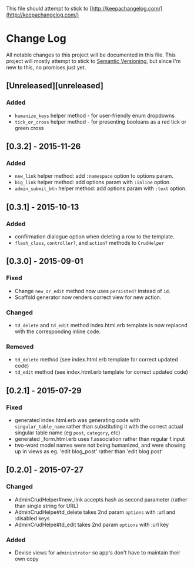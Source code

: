 This file should attempt to stick to [http://keepachangelog.com/](http://keepachangelog.com/)

# Change Log
All notable changes to this project will be documented in this file.
This project will mostly attempt to stick to [Semantic Versioning](http://semver.org/), but since I'm new to this, no promises just yet.

## [Unreleased][unreleased]
### Added
- `humanize_keys` helper method - for user-friendly enum dropdowns
- `tick_or_cross` helper method - for presenting booleans as a red tick or green cross

## [0.3.2] - 2015-11-26
### Added
- `new_link` helper method: add `:namespace` option to options param.
- `big_link` helper method: add options param with `:inline` option.
- `admin_submit_btn` helper method: add options param with `:text` option.

## [0.3.1] - 2015-10-13
### Added
- confirmation dialogue option when deleting a row to the template.
- `flash_class`, `controller?`, and `action?` methods to `CrudHelper`

## [0.3.0] - 2015-09-01
### Fixed
- Change `new_or_edit` method now uses `persisted?` instead of `id`.
- Scaffold generator now renders correct view for new action.

### Changed
- `td_delete` and `td_edit` method index.html.erb template is now replaced with the corresponding inline code.

### Removed
- `td_delete` method (see index.html.erb template for correct updated code)
- `td_edit` method (see index.html.erb template for correct updated code)

## [0.2.1] - 2015-07-29
### Fixed
- generated index.html.erb was generating code with `singular_table_name` rather than substituting it with the correct actual singular table name (eg `post`, `category`, etc)
- generated _form.html.erb uses f.association rather than regular f.input
- two-word model names were not being humanized, and were showing up in views as eg. 'edit blog_post' rather than 'edit blog post'

## [0.2.0] - 2015-07-27
### Changed
- AdminCrudHelper#new_link accepts hash as second parameter (rather than single string for URL)
- AdminCrudHelpe#td_delete takes 2nd param `options` with :url and :disabled keys
- AdminCrudHelpe#td_edit takes 2nd param `options` with :url key

### Added
- Devise views for `administrator` so app's don't have to maintain their own copy
